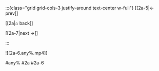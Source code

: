 :::{class="grid grid-cols-3 justify-around text-center w-full"}
[[2a-5|← prev]]

[[2a|⌂ back]]

[[2a-7|next →]]

:::

![[2a-6.any%.mp4]]

#any% #2a #2a-6